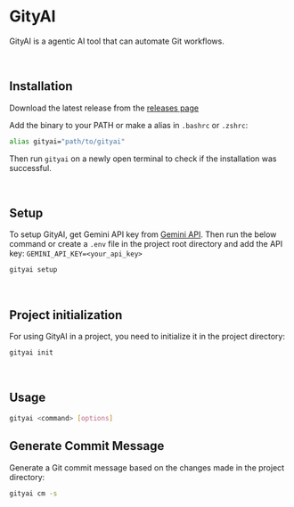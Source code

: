 # GityAI

GityAI is a agentic AI tool that can automate Git workflows.

<br>

## Installation

Download the latest release from the [releases page]()

Add the binary to your PATH or make a alias in `.bashrc` or `.zshrc`:

```bash
alias gityai="path/to/gityai"
```

Then run `gityai` on a newly open terminal to check if the installation was successful.

<br>

## Setup

To setup GityAI, get Gemini API key from [Gemini API](https://aistudio.google.com/apikey).
Then run the below command or create a `.env` file in the project root directory and add the API key: `GEMINI_API_KEY=<your_api_key>`

```bash
gityai setup
```

<br>

## Project initialization
For using GityAI in a project, you need to initialize it in the project directory:

```bash
gityai init
```

<br>

## Usage

```bash
gityai <command> [options]
```

## Generate Commit Message
Generate a Git commit message based on the changes made in the project directory:

```bash
gityai cm -s
```
